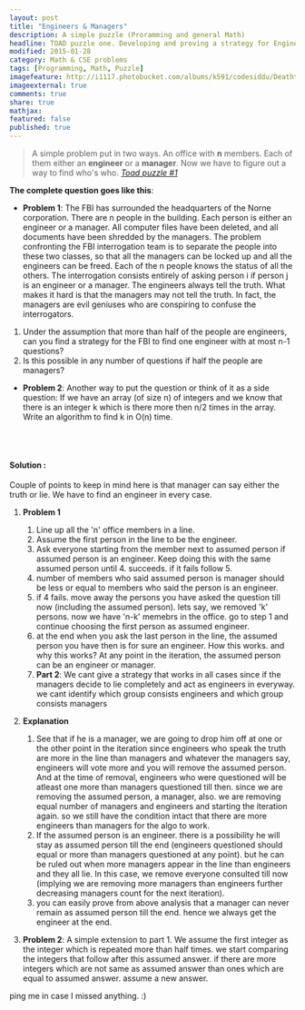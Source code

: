 ```yaml
---
layout: post
title: "Engineers & Managers"
description: A simple puzzle (Proramming and general Math)
headline: TOAD puzzle one. Developing and proving a strategy for Engineers and Managers puzzle
modified: 2015-01-28	
category: Math & CSE problems
tags: [Programming, Math, Puzzle]
imagefeature: http://i1117.photobucket.com/albums/k591/codesiddu/DeathtoStock_Wired2_zps97a6a94c.jpg
imageexternal: true
comments: true
share: true
mathjax:
featured: false
published: true
---
```


> A simple problem put in two ways. An office with **n** members. Each of them either an **engineer** or a **manager**. Now we have to figure out a way to find who's who.
<cite><a href="http://www.cs.cmu.edu/puzzle/puzzle1.html">Toad puzzle #1</a></cite>

**The complete question goes like this**:

* **Problem 1**: The FBI has surrounded the headquarters of the Norne corporation. There are n people in the building. Each person is either an engineer or a manager. All computer files have been deleted, and all documents have been shredded by the managers. The problem confronting the FBI interrogation team is to separate the people into these two classes, so that all the managers can be locked up and all the engineers can be freed. Each of the n people knows the status of all the others. The interrogation consists entirely of asking person i if person j is an engineer or a manager. The engineers always tell the truth. What makes it hard is that the managers may not tell the truth. In fact, the managers are evil geniuses who are conspiring to confuse the interrogators.

1. Under the assumption that more than half of the people are engineers, can you find a strategy for the FBI to find one engineer with at most n-1 questions?
2. Is this possible in any number of questions if half the people are managers?


* **Problem 2**: Another way to put the question or think of it as a side question:
If we have an array (of size n) of integers and we know that there is an integer k which is there more then n/2 times in the array. Write an algorithm to find k in O(n) time.

<br><br>

#### Solution :
	
Couple of points to keep in mind here is that manager can say either the truth or lie. We have to find an engineer in every case. 

1. 	**Problem 1**
	1. Line up all the 'n' office members in a line. 
	2. Assume the first person in the line to be the engineer. 
	3. Ask everyone starting from the member next to assumed person if assumed person is an engineer. Keep doing this with the same assumed person until 4. succeeds. if it fails follow 5.
	4. number of members who said assumed person is manager should be less or equal to members who said the person is an engineer.
	5. if 4 fails. move away the persons you have asked the question till now (including the assumed person). lets say, we removed 'k' persons. now we have 'n-k' memebrs in the office. go to step 1 and continue choosing the first person as assumed engineer. 
	6. at the end when you ask the last person in the line, the assumed person you have then is for sure an engineer.
	How this works. and why this works? 
	At any point in the iteration, the assumed person can be an engineer or manager. 
	7. **Part 2**: We cant give a strategy that works in all cases since if the managers decide to lie completely and act as engineers in everyway. we cant identify which group consists engineers and which group consists managers

2. 	**Explanation**
	1. See that if he is a manager, we are going to drop him off at one or the other point in the iteration since engineers who speak the truth are more in the line than managers and whatever the managers say, engineers will vote more and you will remove the assumed person. And at the time of removal, engineers who were questioned will be atleast one more than managers questioned till then. since we are removing the assumed person, a manager, also. we are removing equal number of managers and engineers and starting the iteration again. so we still have the condition intact that there are more engineers than managers for the algo to work.
	2. If the assumed person is an engineer. there is a possibility he will stay as assumed person till the end (engineers questioned should equal or more than managers questioned at any point). but he can be ruled out when more managers appear in the line than engineers and they all lie. In this case, we remove everyone consulted till now (implying we are removing more managers than engineers further decreasing managers count for the next iteration).
	3. you can easily prove from above analysis that a manager can never remain as assumed person till the end. hence we always get the engineer at the end.

4. 	**Problem 2**: A simple extension to part 1. We assume the first integer as the integer which is repeated more than half times. we start comparing the integers that follow after this assumed answer. if there are more integers which are not same as assumed answer than ones which are equal to assumed answer. assume a new answer. 


ping me in case I missed anything. :)